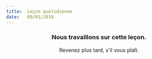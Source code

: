 ```yaml
---
title:  Leçon quotidienne
date:   09/01/2018
---
```


### <center>Nous travaillons sur cette leçon.</center>
<center>Revenez plus tard, s'il vous plaît.</center>